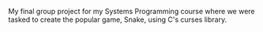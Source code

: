 My final group project for my Systems Programming course where we were tasked to create the popular game, Snake, using C's curses library.
